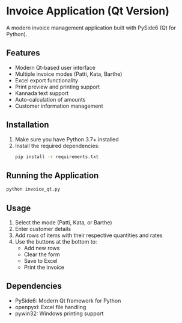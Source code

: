 # Invoice Application (Qt Version)

A modern invoice management application built with PySide6 (Qt for Python).

## Features

- Modern Qt-based user interface
- Multiple invoice modes (Patti, Kata, Barthe)
- Excel export functionality
- Print preview and printing support
- Kannada text support
- Auto-calculation of amounts
- Customer information management

## Installation

1. Make sure you have Python 3.7+ installed
2. Install the required dependencies:
   ```bash
   pip install -r requirements.txt
   ```

## Running the Application

```bash
python invoice_qt.py
```

## Usage

1. Select the mode (Patti, Kata, or Barthe)
2. Enter customer details
3. Add rows of items with their respective quantities and rates
4. Use the buttons at the bottom to:
   - Add new rows
   - Clear the form
   - Save to Excel
   - Print the invoice

## Dependencies

- PySide6: Modern Qt framework for Python
- openpyxl: Excel file handling
- pywin32: Windows printing support
